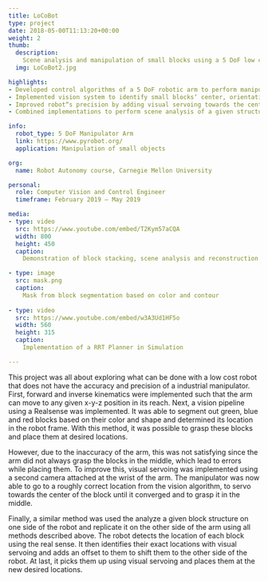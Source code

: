 ```yaml
---
title: LoCoBot
type: project
date: 2018-05-00T11:13:20+00:00
weight: 2
thumb:
  description: 
    Scene analysis and manipulation of small blocks using a 5 DoF low cost arm
  img: LoCoBot2.jpg

highlights:
- Developed control algorithms of a 5 DoF robotic arm to perform manipulation tasks
- Implemented vision system to identify small blocks‘ center, orientation and color 
- Improved robot“s precision by adding visual servoing towards the center of blocks
- Combined implementations to perform scene analysis of a given structure to rebuild it on the other side of the robot 

info:
  robot_type: 5 DoF Manipulator Arm
  link: https://www.pyrobot.org/
  application: Manipulation of small objects

org:
  name: Robot Autonomy course, Carnegie Mellon University

personal:
  role: Computer Vision and Control Engineer 
  timeframe: February 2019 – May 2019

media:
- type: video
  src: https://www.youtube.com/embed/T2Kym57aCQA
  width: 800
  height: 450
  caption: 
    Demonstration of block stacking, scene analysis and reconstruction of block configuration

- type: image
  src: mask.png
  caption: 
    Mask from block segmentation based on color and contour
    
- type: video
  src: https://www.youtube.com/embed/w3A3Ud1HF5o
  width: 560
  height: 315
  caption: 
    Implementation of a RRT Planner in Simulation

---
```


This project was all about exploring what can be done with a low cost robot that does not have the accuracy and precision of a industrial manipulator. First, forward and inverse kinematics were implemented such that the arm can move to any given x-y-z position in its reach. Next, a vision pipeline using a Realsense was implemented. It was able to segment out green, blue and red blocks based on their color and shape and determined its location in the robot frame. With this method, it was possible to grasp these blocks and place them at desired locations.

However, due to the inaccuracy of the arm, this was not satisfying since the arm did not always grasp the blocks in the middle, which lead to errors while placing them. To improve this, visual servoing was implemented using a second camera attached at the wrist of the arm. The manipulator was now able to go to a roughly correct location from the vision algorithm, to servo towards the center of the block until it converged and to grasp it in the middle.

Finally, a similar method was used the analyze a given block structure on one side of the robot and replicate it on the other side of the arm using all methods described above. The robot detects the location of each block using the real sense. It then identifies their exact locations with visual servoing and adds an offset to them to shift them to the other side of the robot. At last, it picks them up using visual servoing and places them at the new desired locations.
